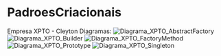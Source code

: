 # PadroesCriacionais
Empresa XPTO - Cleyton
Diagramas:
![Diagrama_XPTO_AbstractFactory](https://user-images.githubusercontent.com/55414629/115173124-f4f56f80-a09c-11eb-8e9d-1016be609663.png)
![Diagrama_XPTO_Builder](https://user-images.githubusercontent.com/55414629/115173127-f58e0600-a09c-11eb-874d-74ccaebf30fd.png)
![Diagrama_XPTO_FactoryMethod](https://user-images.githubusercontent.com/55414629/115173128-f6269c80-a09c-11eb-907d-52503596f329.png)
![Diagrama_XPTO_Prototype](https://user-images.githubusercontent.com/55414629/115173129-f6269c80-a09c-11eb-9fe6-a733c8fd208c.png)
![Diagrama_XPTO_Singleton](https://user-images.githubusercontent.com/55414629/115173131-f6269c80-a09c-11eb-96f5-c42855cd7251.png)

